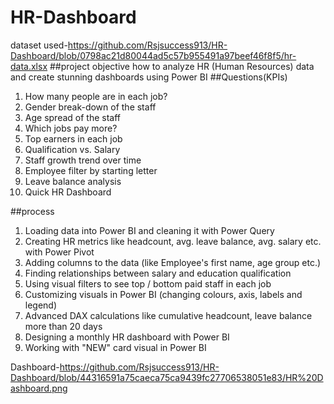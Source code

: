 # HR-Dashboard
dataset used-https://github.com/Rsjsuccess913/HR-Dashboard/blob/0798ac21d80044ad5c57b955491a97beef46f8f5/hr-data.xlsx
##project objective 
how to analyze HR (Human Resources) data and create stunning dashboards using Power BI
##Questions(KPIs)
1) How many people are in each job?
2) Gender break-down of the staff
3) Age spread of the staff
4) Which jobs pay more?
5) Top earners in each job
6) Qualification vs. Salary
7) Staff growth trend over time
8) Employee filter by starting letter
9) Leave balance analysis
10) Quick HR Dashboard

##process
1) Loading data into Power BI and cleaning it with Power Query
2) Creating HR metrics like headcount, avg. leave balance, avg. salary etc. with Power Pivot
3) Adding columns to the data (like Employee's first name, age group etc.)
4) Finding relationships between salary and education qualification
5) Using visual filters to see top / bottom paid staff in each job
6) Customizing visuals in Power BI (changing colours, axis, labels and legend)
7) Advanced DAX calculations like cumulative headcount, leave balance more than 20 days 
9) Designing a monthly HR dashboard with Power BI
10) Working with "NEW" card visual in Power BI

Dashboard-https://github.com/Rsjsuccess913/HR-Dashboard/blob/44316591a75caeca75ca9439fc27706538051e83/HR%20Dashboard.png
